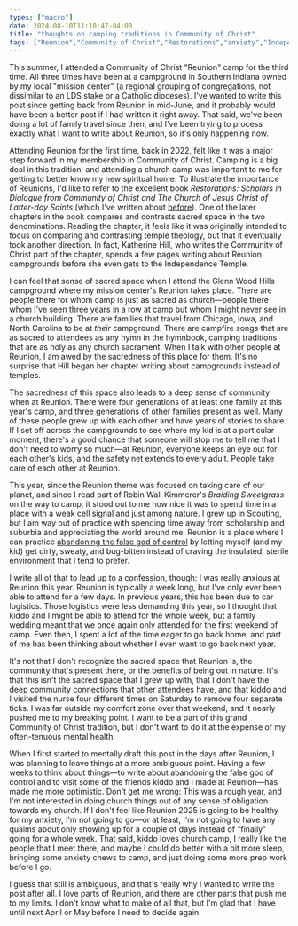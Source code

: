 ```yaml
---
types: ["macro"]
date: 2024-08-10T11:10:47-04:00
title: "thoughts on camping traditions in Community of Christ"
tags: ["Reunion","Community of Christ","Restorations","anxiety","Independence Temple","Braiding Sweetgrass","Robin Wall Kimmerer"]
---
```

This summer, I attended a Community of Christ "Reunion" camp for the third time. All three times have been at a campground in Southern Indiana owned by my local "mission center" (a regional grouping of congregations, not dissimilar to an LDS stake or a Catholic dioceses). I've wanted to write this post since getting back from Reunion in mid-June, and it probably would have been a better post if I had written it right away. That said, we've been doing a lot of family travel since then, and I've been trying to process exactly what I want to write about Reunion, so it's only happening now. 

Attending Reunion for the first time, back in 2022, felt like it was a major step forward in my membership in Community of Christ. Camping is a big deal in this tradition, and attending a church camp was important to me for getting to better know my new spiritual home. To illustrate the importance of Reunions, I'd like to refer to the excellent book *Restorations: Scholars in Dialogue from Community of Christ and The Church of Jesus Christ of Latter-day Saints* (which I've written about [before](https://spencergreenhalgh.com/tags/restorations/)). One of the later chapters in the book compares and contrasts sacred space in the two denominations. Reading the chapter, it feels like it was originally intended to focus on comparing and contrasting temple theology, but that it eventually took another direction. In fact, Katherine Hill, who writes the Community of Christ part of the chapter, spends a few pages writing about Reunion campgrounds before she even gets to the Independence Temple. 

I can feel that sense of sacred space when I attend the Glenn Wood Hills campground where my mission center's Reunion takes place. There are people there for whom camp is just as sacred as church—people there whom I've seen three years in a row at camp but whom I might never see in a church building. There are families that travel from Chicago, Iowa, and North Carolina to be at *their* campground. There are campfire songs that are as sacred to attendees as any hymn in the hymnbook, camping traditions that are as holy as any church sacrament. When I talk with other people at Reunion, I am awed by the sacredness of this place for them. It's no surprise that Hill began her chapter writing about campgrounds instead of temples. 

The sacredness of this space also leads to a deep sense of community when at Reunion. There were four generations of at least one family at this year's camp, and three generations of other families present as well. Many of these people grew up with each other and have years of stories to share. If I set off across the campgrounds to see where my kid is at a particular moment, there's a good chance that someone will stop me to tell me that I don't need to worry so much—at Reunion, everyone keeps an eye out for each other's kids, and the safety net extends to every adult. People take care of each other at Reunion.

This year, since the Reunion theme was focused on taking care of our planet, and since I read part of Robin Wall Kimmerer's *Braiding Sweetgrass* on the way to camp, it stood out to me how nice it was to spend time in a place with a weak cell signal and just among nature. I grew up in Scouting, but I am way out of practice with spending time away from scholarship and suburbia and appreciating the world around me. Reunion is a place where I can practice [abandoning the false god of control](https://spencergreenhalgh.com/communities/abandoning-the-false-god-of-control/) by letting myself (and my kid) get dirty, sweaty, and bug-bitten instead of craving the insulated, sterile environment that I tend to prefer.

I write all of that to lead up to a confession, though: I was really anxious at Reunion this year. Reunion is typically a week long, but I've only ever been able to attend for a few days. In previous years, this has been due to car logistics. Those logistics were less demanding this year, so I thought that kiddo and I might be able to attend for the whole week, but a family wedding meant that we once again only attended for the first weekend of camp. Even then, I spent a lot of the time eager to go back home, and part of me has been thinking about whether I even want to go back next year.

It's not that I don't recognize the sacred space that Reunion is, the community that's present there, or the benefits of being out in nature. It's that this isn't the sacred space that I grew up with, that I don't have the deep community connections that other attendees have, and that kiddo and I visited the nurse four different times on Saturday to remove four separate ticks. I was far outside my comfort zone over that weekend, and it nearly pushed me to my breaking point. I want to be a part of this grand Community of Christ tradition, but I don't want to do it at the expense of my often-tenuous mental health.

When I first started to mentally draft this post in the days after Reunion, I was planning to leave things at a more ambiguous point. Having a few weeks to think about things—to write about abandoning the false god of control and to visit some of the friends kiddo and I made at Reunion—has made me more optimistic. Don't get me wrong: This was a rough year, and I'm not interested in doing church things out of any sense of obligation towards my church. If I don't feel like Reunion 2025 is going to be healthy for my anxiety, I'm not going to go—or at least, I'm not going to have any qualms about only showing up for a couple of days instead of "finally" going for a whole week. That said, kiddo loves church camp, I really like the people that I meet there, and maybe I could do better with a bit more sleep, bringing some anxiety chews to camp, and just doing some more prep work before I go.

I guess that still is ambiguous, and that's really why I wanted to write the post after all. I love parts of Reunion, and there are other parts that push me to my limits. I don't know what to make of all that, but I'm glad that I have until next April or May before I need to decide again.
